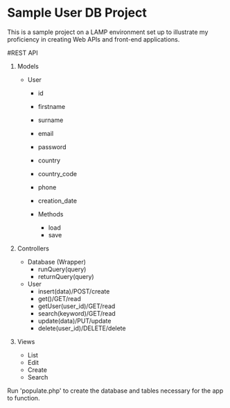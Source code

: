 # Sample User DB Project
This is a sample project on a LAMP environment set up to illustrate my proficiency in creating Web APIs and front-end applications.

#REST API
1. Models
	- User
		- id
		- firstname
		- surname
		- email
		- password
		- country
		- country_code
		- phone
		- creation_date

		- Methods
			- load
			- save

2. Controllers
	- Database (Wrapper)
		- runQuery(query)
		- returnQuery(query)
	- User
		- insert(data)/POST/create
		- get()/GET/read
		- getUser(user_id)/GET/read
		- search(keyword)/GET/read
		- update(data)/PUT/update
		- delete(user_id)/DELETE/delete

3. Views
	- List
	- Edit
	- Create
	- Search

Run 'populate.php' to create the database and tables necessary for the app to function.